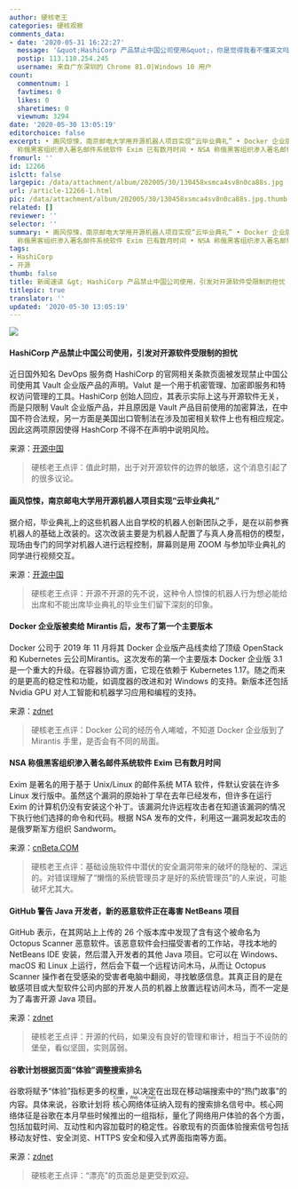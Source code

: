 ```yaml
---
author: 硬核老王
categories: 硬核观察
comments_data:
- date: '2020-05-31 16:22:27'
  message: '&quot;HashiCorp 产品禁止中国公司使用&quot;，你是觉得我看不懂英文吗'
  postip: 113.110.254.245
  username: 来自广东深圳的 Chrome 81.0|Windows 10 用户
count:
  commentnum: 1
  favtimes: 0
  likes: 0
  sharetimes: 0
  viewnum: 3294
date: '2020-05-30 13:05:19'
editorchoice: false
excerpt: • 画风惊悚，南京邮电大学用开源机器人项目实现“云毕业典礼” • Docker 企业版被卖给 Mirantis 后，发布了第一个主要版本 • NSA
  称俄黑客组织渗入著名邮件系统软件 Exim 已有数月时间 • NSA 称俄黑客组织渗入著名邮件系统软件 Exim 已有数月时间 • 谷歌计划根据页面“体验”调整搜索排名
fromurl: ''
id: 12266
islctt: false
largepic: /data/attachment/album/202005/30/130458xsmca4sv8n0ca88s.jpg
url: /article-12266-1.html
pic: /data/attachment/album/202005/30/130458xsmca4sv8n0ca88s.jpg.thumb.jpg
related: []
reviewer: ''
selector: ''
summary: • 画风惊悚，南京邮电大学用开源机器人项目实现“云毕业典礼” • Docker 企业版被卖给 Mirantis 后，发布了第一个主要版本 • NSA
  称俄黑客组织渗入著名邮件系统软件 Exim 已有数月时间 • NSA 称俄黑客组织渗入著名邮件系统软件 Exim 已有数月时间 • 谷歌计划根据页面“体验”调整搜索排名
tags:
- HashiCorp
- 开源
thumb: false
title: 新闻速读 &gt; HashiCorp 产品禁止中国公司使用，引发对开源软件受限制的担忧
titlepic: true
translator: ''
updated: '2020-05-30 13:05:19'
---
```


![](/data/attachment/album/202005/30/130458xsmca4sv8n0ca88s.jpg)


#### HashiCorp 产品禁止中国公司使用，引发对开源软件受限制的担忧


近日国外知名 DevOps 服务商 HashiCorp 的官网相关条款页面被发现禁止中国公司使用其 Vault 企业版产品的声明。Valut 是一个用于机密管理、加密即服务和特权访问管理的工具。HashiCorp 创始人回应，其表示实际上这与开源软件无关，而是只限制 Vault 企业版产品，并且原因是 Vault 产品目前使用的加密算法，在中国不符合法规，另一方面是美国出口管制法在涉及加密相关软件上也有相应规定。因此这两项原因使得 HashCorp 不得不在声明中说明风险。


来源：[开源中国](https://www.oschina.net/news/116049/about-terms-of-evaluation-for-hashicorp-software)



> 
> 硬核老王点评：值此时期，出于对开源软件的边界的敏感，这个消息引起了的很多议论。
> 
> 
> 


#### 画风惊悚，南京邮电大学用开源机器人项目实现“云毕业典礼”


据介绍，毕业典礼上的这些机器人出自学校的机器人创新团队之手，是在以前参赛机器人的基础上改装的。这次改装主要是为机器人配置了与真人身高相仿的模型，现场由专门的同学对机器人进行远程控制，屏幕则是用 ZOOM 与参加毕业典礼的同学进行视频交互。


来源：[开源中国](https://www.oschina.net/news/116033/how-to-graduate-by-internet)



> 
> 硬核老王点评：开源不开源的先不说，这种令人惊悚的机器人行为想必能给出席和不能出席毕业典礼的毕业生们留下深刻的印象。
> 
> 
> 


#### Docker 企业版被卖给 Mirantis 后，发布了第一个主要版本


Docker 公司于 2019 年 11 月将其 Docker 企业版产品线卖给了顶级 OpenStack 和 Kubernetes 云公司Mirantis。这次发布的第一个主要版本 Docker 企业版 3.1 是一个重大的升级。在容器协调方面，它现在依赖于 Kubernetes 1.17。随之而来的是更高的稳定性和功能，如调度器的改进和对 Windows 的支持。新版本还包括 Nvidia GPU 对人工智能和机器学习应用和编程的支持。


来源：[zdnet](https://www.zdnet.com/article/first-new-docker-release-under-mirantis-appears/)



> 
> 硬核老王点评：Docker 公司的经历令人唏嘘，不知道 Docker 企业版到了 Mirantis 手里，是否会有不同的局面。
> 
> 
> 


#### NSA 称俄黑客组织渗入著名邮件系统软件 Exim 已有数月时间


Exim 是著名的用于基于 Unix/Linux 的邮件系统 MTA 软件，件默认安装在许多 Linux 发行版中。虽然这个漏洞的原始补丁早在去年已经发布，但许多在运行 Exim 的计算机仍没有安装这个补丁。该漏洞允许远程攻击者在知道该漏洞的情况下执行他们选择的命令和代码。根据 NSA 发布的文件，利用这一漏洞发起攻击的是俄罗斯军方组织 Sandworm。


来源：[cnBeta.COM](https://www.cnbeta.com/articles/tech/985009.htm)



> 
> 硬核老王点评：基础设施软件中潜伏的安全漏洞带来的破坏的隐秘的、深远的。对错误理解了“懒惰的系统管理员才是好的系统管理员”的人来说，可能破坏尤其大。
> 
> 
> 


#### GitHub 警告 Java 开发者，新的恶意软件正在毒害 NetBeans 项目


GitHub 表示，在其网站上上传的 26 个版本库中发现了含有这个被命名为 Octopus Scanner 恶意软件。该恶意软件会扫描受害者的工作站，寻找本地的 NetBeans IDE 安装，然后潜入开发者的其他 Java 项目。它可以在 Windows、macOS 和 Linux 上运行，然后会下载一个远程访问木马，从而让 Octopus Scanner 操作者在受感染的受害者电脑中翻阅，寻找敏感信息。其真正目的是在敏感项目或大型软件公司内部的开发人员的机器上放置远程访问木马，而不一定是为了毒害开源 Java 项目。


来源：[zdnet](https://www.zdnet.com/article/github-warns-java-developers-of-new-malware-poisoning-netbeans-projects/)



> 
> 硬核老王点评：开源的代码，如果没有良好的管理和审计，相当于不设防的堡垒，看似坚固，实则孱弱。
> 
> 
> 


#### 谷歌计划根据页面“体验”调整搜索排名


谷歌将赋予“体验”指标更多的权重，以决定在出现在移动端搜索中的“热门故事”的内容。具体来说，谷歌计划将<ruby> 核心网络体征 <rt>  Core Web Vitals </rt></ruby>纳入现有的搜索排名信号中。核心网络体征是谷歌在本月早些时候推出的一组指标，量化了网络用户体验的各个方面，包括加载时间、互动性和内容加载时的稳定性。谷歌现有的页面体验搜索信号包括移动友好性、安全浏览、HTTPS 安全和侵入式界面指南等方面。


来源：[zdnet](https://www.zdnet.com/article/google-plans-to-adjust-search-rankings-based-on-page-experience/)



> 
> 硬核老王点评：“漂亮”的页面总是更受到欢迎。
> 
> 
>